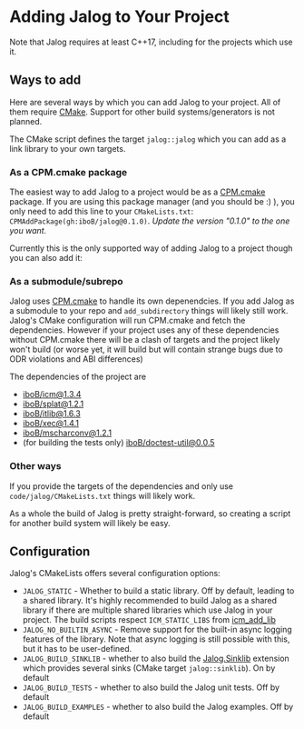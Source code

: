 # Adding Jalog to Your Project

Note that Jalog requires at least C++17, including for the projects which use it.

## Ways to add

Here are several ways by which you can add Jalog to your project. All of them require [CMake](https://cmake.org/). Support for other build systems/generators is not planned.

The CMake script defines the target `jalog::jalog` which you can add as a link library to your own targets.

### As a CPM.cmake package

The easiest way to add Jalog to a project would be as a [CPM.cmake](https://github.com/cpm-cmake/CPM.cmake) package. If you are using this package manager (and you should be :) ), you only need to add this line to your `CMakeLists.txt`: `CPMAddPackage(gh:iboB/jalog@0.1.0)`. *Update the version "0.1.0" to the one you want.*

Currently this is the only supported way of adding Jalog to a project though you can also add it:

### As a submodule/subrepo

Jalog uses [CPM.cmake](https://github.com/cpm-cmake/CPM.cmake) to handle its own depenendcies. If you add Jalog as a submodule to your repo and `add_subdirectory` things will likely still work. Jalog's CMake configuration will run CPM.cmake and fetch the dependencies. However if your project uses any of these dependencies without CPM.cmake there will be a clash of targets and the project likely won't build (or worse yet, it will build but will contain strange bugs due to ODR violations and ABI differences)

The dependencies of the project are

* [iboB/icm@1.3.4](https://github.com/iboB/icm)
* [iboB/splat@1.2.1](https://github.com/iboB/splat)
* [iboB/itlib@1.6.3](https://github.com/iboB/itlib)
* [iboB/xec@1.4.1](https://github.com/iboB/xec)
* [iboB/mscharconv@1.2.1](https://github.com/iboB/mscharconv)
* (for building the tests only) [iboB/doctest-util@0.0.5](https://github.com/iboB/doctest-util)

### Other ways

If you provide the targets of the dependencies and only use `code/jalog/CMakeLists.txt` things will likely work.

As a whole the build of Jalog is pretty straight-forward, so creating a script for another build system will likely be easy.

## Configuration

Jalog's CMakeLists offers several configuration options:

* `JALOG_STATIC` - Whether to build a static library. Off by default, leading to a shared library. It's highly recommended to build Jalog as a shared library if there are multiple shared libraries which use Jalog in your project. The build scripts respect `ICM_STATIC_LIBS` from [icm_add_lib](https://github.com/iboB/icm/blob/master/icm_add_lib.cmake)
* `JALOG_NO_BUILTIN_ASYNC` - Remove support for the built-in async logging features of the library. Note that async logging is still possible with this, but it has to be user-defined.
* `JALOG_BUILD_SINKLIB` - whether to also build the [Jalog.Sinklib](sinklib.md) extension which provides several sinks (CMake target `jalog::sinklib`). On by default
* `JALOG_BUILD_TESTS` - whether to also build the Jalog unit tests. Off by default
* `JALOG_BUILD_EXAMPLES` - whether to also build the Jalog examples. Off by default
